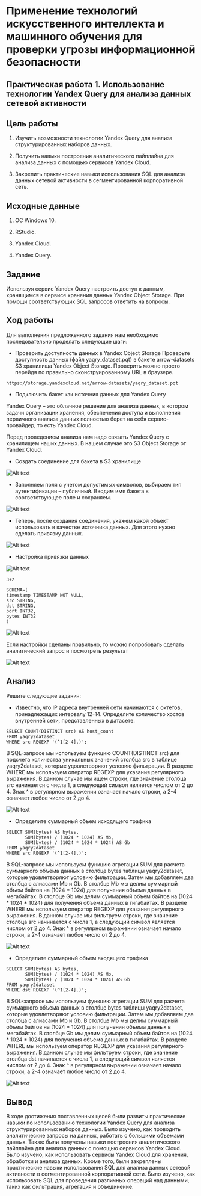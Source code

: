 # Применение технологий искусственного интеллекта и машинного обучения для проверки угрозы информационной безопасности

## Практическая работа 1. Использование технологии Yandex Query для анализа данных сетевой активности

## Цель работы

1.  Изучить возможности технологии Yandex Query для анализа
    структурированных наборов данных.

2.  Получить навыки построения аналитического пайплайна для анализа
    данных с помощью сервисов Yandex Cloud.

3.  Закрепить практические навыки использования SQL для анализа данных
    сетевой активности в сегментированной корпоративной сеть.

## Исходные данные

1.  ОС Windows 10.

2.  RStudio.

3.  Yandex Cloud.

4.  Yandex Query.

## Задание

Используя сервис Yandex Query настроить доступ к данным, хранящимся в
сервисе хранения данных Yandex Object Storage. При помощи
соответствующих SQL запросов ответить на вопросы.

## Ход работы

Для выполнения предложенного задания нам необходимо последовательно
проделать следующие шаги:

-   Проверить доступность данных в Yandex Object Storage Проверьте
    доступность данных (файл yaqry_dataset.pqt) в бакете arrow-datasets
    S3 хранилища Yandex Object Storage. Проверить можно просто перейдя
    по правильно сконструированному URL в браузере.

`https://storage.yandexcloud.net/arrow-datasets/yaqry_dataset.pqt`

-   Подключить бакет как источник данных для Yandex Query

Yandex Query – это облачное решение для анализа данных, в котором задачи
организации хранения, обеспечения доступа и выполнения первичного
анализа данных полностью берет на себя сервис-провайдер, то есть Yandex
Cloud.

Перед проведением анализа нам надо связать Yandex Query с хранилищем
наших данных. В нашем случае это S3 Object Storage от Yandex Cloud.

-   Создать соединение для бакета в S3 хранилище

![Alt text](1.png)

-   Заполняем поля с учетом допустимых символов, выбираем тип
    аутентификации – публичный. Вводим имя бакета в соответствующее поле
    и сохраняем.

![Alt text](2.png)

-   Теперь, после создания соединения, укажем какой объект использовать
    в качестве источника данных. Для этого нужно сделать привязку
    данных.

![Alt text](3.png)

-   Настройка привязки данных

![Alt text](4.png)

```{r}
3+2
```
<!-- -->

    SCHEMA=(
    timestamp TIMESTAMP NOT NULL,
    src STRING,
    dst STRING,
    port INT32,
    bytes INT32
    )

![Alt text](5.png)

Если настройки сделаны правильно, то можно попробовать сделать
аналитический запрос и посмотреть результат

![Alt text](6.png)

## Анализ

Решите следующие задания:

-   Известно, что IP адреса внутренней сети начинаются с октетов,
    принадлежащих интервалу 12-14. Определите количество хостов
    внутренней сети, представленных в датасете.

<!-- -->

    SELECT COUNT(DISTINCT src) AS host_count
    FROM yaqry2dataset
    WHERE src REGEXP '(^1[2-4].)';

В SQL-запросе мы используем функцию COUNT(DISTINCT src) для подсчета
количества уникальных значений столбца src в таблице yaqry2dataset,
которые удовлетворяют условию фильтрации. В разделе WHERE мы используем
оператор REGEXP для указания регулярного выражения. В данном случае мы
ищем строки, где значение столбца src начинается с числа 1, а следующий
символ является числом от 2 до 4. Знак ^ в регулярном выражении означает
начало строки, а 2-4 означает любое число от 2 до 4.

![Alt text](7.png)

-   Определите суммарный объем исходящего трафика

<!-- -->

    SELECT SUM(bytes) AS bytes, 
           SUM(bytes) / (1024 * 1024) AS Mb,
           SUM(bytes) / (1024 * 1024 * 1024) AS Gb
    FROM yaqry2dataset
    WHERE src REGEXP '(^1[2-4].)';

В SQL-запросе мы используем функцию агрегации SUM для расчета суммарного
объема данных в столбце bytes таблицы yaqry2dataset, которые
удовлетворяют условию фильтрации. Затем мы добавляем два столбца с
алиасами Mb и Gb. В столбце Mb мы делим суммарный объем байтов на (1024
\* 1024) для получения объема данных в мегабайтах. В столбце Gb мы делим
суммарный объем байтов на (1024 \* 1024 \* 1024) для получения объема
данных в гигабайтах. В разделе WHERE мы используем оператор REGEXP для
указания регулярного выражения. В данном случае мы фильтруем строки, где
значение столбца src начинается с числа 1, а следующий символ является
числом от 2 до 4. Знак ^ в регулярном выражении означает начало строки,
а 2-4 означает любое число от 2 до 4.

![Alt text](8.png)

-   Определите суммарный объем входящего трафика

<!-- -->

    SELECT SUM(bytes) AS bytes, 
           SUM(bytes) / (1024 * 1024) AS Mb,
           SUM(bytes) / (1024 * 1024 * 1024) AS Gb
    FROM yaqry2dataset
    WHERE dst REGEXP '(^1[2-4].)';

В SQL-запросе мы используем функцию агрегации SUM для расчета суммарного
объема данных в столбце bytes таблицы yaqry2dataset, которые
удовлетворяют условию фильтрации. Затем мы добавляем два столбца с
алиасами Mb и Gb. В столбце Mb мы делим суммарный объем байтов на (1024
\* 1024) для получения объема данных в мегабайтах. В столбце Gb мы делим
суммарный объем байтов на (1024 \* 1024 \* 1024) для получения объема
данных в гигабайтах. В разделе WHERE мы используем оператор REGEXP для
указания регулярного выражения. В данном случае мы фильтруем строки, где
значение столбца dst начинается с числа 1, а следующий символ является
числом от 2 до 4. Знак ^ в регулярном выражении означает начало строки,
а 2-4 означает любое число от 2 до 4.

![Alt text](9.png)

## Вывод

В ходе достижения поставленных целей были развиты практические навыки по
использованию технологии Yandex Query для анализа структурированных
наборов данных. Было изучено, как проводить аналитические запросы на
данных, работать с большими объемами данных. Также были получены навыки
построения аналитического пайплайна для анализа данных с помощью
сервисов Yandex Cloud. Было изучено, как использовать сервисы Yandex
Cloud для хранения, обработки и анализа данных. Кроме того, были
закреплены практические навыки использования SQL для анализа данных
сетевой активности в сегментированной корпоративной сети. Было изучено,
как использовать SQL для проведения различных операций над данными,
таких как фильтрация, агрегация и объединение.

